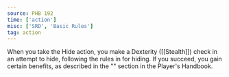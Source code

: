```yaml
---
source: PHB 192
time: ['action']
misc: ['SRD', 'Basic Rules']
tag: action
---
```


When you take the Hide action, you make a Dexterity ([[Stealth]]) check in an attempt to hide, following the rules in  for hiding. If you succeed, you gain certain benefits, as described in the "" section in the Player's Handbook.

